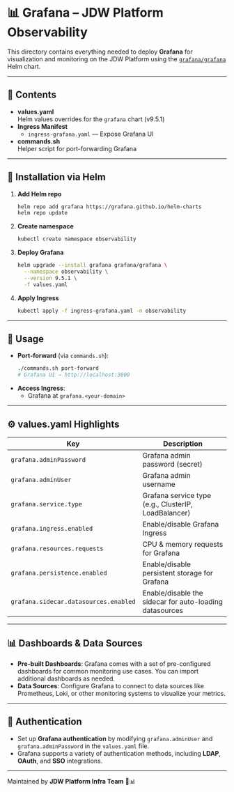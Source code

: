 # 📊 Grafana – JDW Platform Observability

This directory contains everything needed to deploy **Grafana** for visualization and monitoring on the JDW Platform
using the [`grafana/grafana`](https://artifacthub.io/packages/helm/grafana/grafana) Helm chart.

---

## 📁 Contents

- **values.yaml**  
  Helm values overrides for the `grafana` chart (v9.5.1)
- **Ingress Manifest**
    - `ingress-grafana.yaml` — Expose Grafana UI
- **commands.sh**  
  Helper script for port-forwarding Grafana

---

## 🚀 Installation via Helm

1. **Add Helm repo**
   ```bash
   helm repo add grafana https://grafana.github.io/helm-charts
   helm repo update
   ```

2. **Create namespace**
   ```bash
   kubectl create namespace observability
   ```

3. **Deploy Grafana**
   ```bash
   helm upgrade --install grafana grafana/grafana \
     --namespace observability \
     --version 9.5.1 \
     -f values.yaml
   ```

4. **Apply Ingress**
   ```bash
   kubectl apply -f ingress-grafana.yaml -n observability
   ```

---

## 🔧 Usage

- **Port-forward** (via `commands.sh`):
  ```bash
  ./commands.sh port-forward
  # Grafana UI → http://localhost:3000
  ```
- **Access Ingress**:
    - Grafana at `grafana.<your-domain>`

---

## ⚙️ values.yaml Highlights

| Key                                   | Description                                             |
|---------------------------------------|---------------------------------------------------------|
| `grafana.adminPassword`               | Grafana admin password (secret)                         |
| `grafana.adminUser`                   | Grafana admin username                                  |
| `grafana.service.type`                | Grafana service type (e.g., ClusterIP, LoadBalancer)    |
| `grafana.ingress.enabled`             | Enable/disable Grafana Ingress                          |
| `grafana.resources.requests`          | CPU & memory requests for Grafana                       |
| `grafana.persistence.enabled`         | Enable/disable persistent storage for Grafana           |
| `grafana.sidecar.datasources.enabled` | Enable/disable the sidecar for auto-loading datasources |

---

## 📊 Dashboards & Data Sources

- **Pre-built Dashboards**: Grafana comes with a set of pre-configured dashboards for common monitoring use cases. You
  can import additional dashboards as needed.
- **Data Sources**: Configure Grafana to connect to data sources like Prometheus, Loki, or other monitoring systems to
  visualize your metrics.

---

## 🚨 Authentication

- Set up **Grafana authentication** by modifying `grafana.adminUser` and `grafana.adminPassword` in the `values.yaml`
  file.
- Grafana supports a variety of authentication methods, including **LDAP**, **OAuth**, and **SSO** integrations.

---

Maintained by **JDW Platform Infra Team** 🚀📊  
